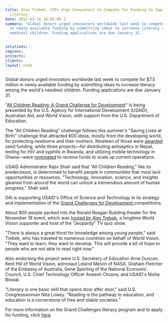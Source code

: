 ```yaml
---
title: Alex Trebek, VIPs Urge Innovators to Compete for Funding to Improve Global
  Literacy
date: 2012-03-16 18:05:00 Z
summary: 'Global donors urged innovators worldwide last week to compete for $7.5 million
  in newly available funding by submitting ideas to increase literacy among the world''s
  neediest children. Funding applications are due January 31.

'
solutions: 
regions: 
projects: 
clients: 
layout: node
---
```


Global donors urged innovators worldwide last week to compete for $7.5 million in newly available funding by submitting ideas to increase literacy among the world's neediest children. Funding applications are due January 31.

"[All Children Reading: A Grand Challenge for Development][1]" is being presented by the U.S. Agency for International Development (USAID), Australian Aid, and World Vision, with support from the U.S. Department of Education.

The "All Children Reading" challenge follows this summer's "Saving Lives at Birth" challenge that attracted 600 ideas, mostly from the developing world, for protecting newborns and their mothers. Nineteen of those were [awarded][2] seed funding, while three projects—for distributing antiseptics in Nepal, testing for HIV and syphilis in Rwanda, and utilizing mobile technology in Ghana—were [nominated][3] to receive funds to scale up current operations.

USAID Administrator Rajiv Shah said that "All Children Reading," like its predecessor, is determined to benefit people in communities that most lack opportunities or resources. "Technology, innovation, science, and insights gleaned from around the world can unlock a tremendous amount of human progress," Shah said.

DAI is supporting USAID's Office of Science and Technology in its strategy and implementation of the [Grand Challenges for Development ][4]competitions.

About 800 people packed into the Ronald Reagan Building theater for the November 18 event, which was [hosted by Alex Trebek][5], a longtime World Vision supporter and host of the "Jeopardy" TV quiz show.

"There is always a great thirst for knowledge among young people," said Trebek, who has traveled to numerous countries on behalf of World Vision. "They want to learn; they want to develop. This will provide a bit of hope to people who are not able to read right now."

Also endorsing the project were U.S. Secretary of Education Arne Duncan, Kent Hill of World Vision, astronaut Leland Melvin of NASA, Graham Fletcher of the Embassy of Australia, Gene Sperling of the National Economic Council, U.S. Chief Technology Officer Aneesh Chopra, and USAID's Nisha Biswal.

"Literacy is one basic skill that opens door after door," said U.S. Congresswoman Nita Lowey. "Reading is the pathway to education, and education is a cornerstone of free and stable societies."

For more information on the Grand Challenges literacy program and to apply for funding, click [here][1].

[1]: http://allchildrenreading.org/
[2]: http://savinglivesatbirth.net/innovation/innovators
[3]: http://www.savinglivesatbirth.net/news/11/09/20/press-release-three-promising-innovations-ensure-moms-don%E2%80%99t-die-giving-life-babies-hav
[4]: /our-work/projects/worldwide-grand-challenges-development-implementation-services
[5]: http://www.youtube.com/watch?v=ZadU26Ykins&feature=youtu.be
